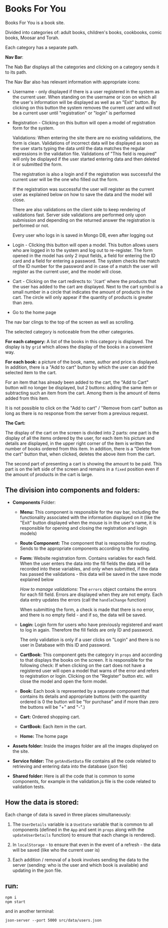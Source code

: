 # Books For You
Books For You is a book site.

Divided into categories of: adult books, children's books, cookbooks, comic books, Moosar and Torah.

Each category has a separate path.

**Nav Bar**:

The Nab Bar displays all the categories and clicking on a category sends it to its path.

The Nav Bar also has relevant information with appropriate icons:

* Username - only displayed if there is a user registered in the system as the current user. When standing on the username or icon on which all the user's information will be displayed as well as an "Exit" button. By clicking on this button the system removes the current user and will not be a current user until "registration" or "login" is performed
* Registration - Clicking on this button will open a model of registration form for the system.
    
    Validations: When entering the site there are no existing validations, the form is clean. Validations of incorrect data will be displayed as soon as the user starts typing the data until the data matches the regular expressions in the validation file. Validations of "This field is required" will only be displayed if the user started entering data and then deleted it or submitted the form.

    The registration is also a login and if the registration was successful the current user will be the one who filled out the form.

    If the registration was successful the user will register as the current user as explained below on how to save the data and the model will close.

    There are also validations on the client side to keep rendering of validations fast. Server side validations are performed only upon submission and depending on the returned answer the registration is performed or not.
    
    Every user who logs in is saved in Mongo DB, even after logging out

* Login - Clicking this button will open a model. This button allows users who are logged in to the system and log out to re-register. The form opened in the model has only 2 input fields, a field for entering the ID card and a field for entering a password. The system checks the match of the ID number for the password and in case of a match the user will register as the current user, and the model will close.

* Cart - Clicking on the cart redirects to: '/cart' where the products that the user has added to the cart are displayed.
Next to the cart symbol is a small number in a circle that indicates the amount of products in the cart. The circle will only appear if the quantity of products is greater than zero.

* Go to the home page

The nav bar clings to the top of the screen as well as scrolling.

The selected category is noticeable from the other categories.

**For each category:** A list of the books in this category is displayed. The display is by `grid` which allows the display of the books in a convenient way.

**For each book:** a picture of the book, name, author and price is displayed. In addition, there is a "Add to cart" button by which the user can add the selected item to the cart.

For an item that has already been added to the cart, the "Add to Cart" button will no longer be displayed, but 2 buttons: adding the same item or subtracting such an item from the cart. Among them is the amount of items added from this item.

It is not possible to click on the "Add to cart" / "Remove from cart" button as long as there is no response from the server from a previous request.

**The Cart:**

The display of the cart on the screen is divided into 2 parts: one part is the display of all the items ordered by the user, for each item his picture and details are displayed, in the upper right corner of the item is written the number of books ordered from this item. In addition, there is a "Delete from the cart" button that, when clicked, deletes the above item from the cart.

The second part of presenting a cart is showing the amount to be paid. This part is on the left side of the screen and remains in a `fixed` position even if the amount of products in the cart is large.

## The division into components and folders:

- **Components** Folder:
    - **Menu:** This component is responsible for the nav bar, including the functionality associated with the information displayed on it (like the "Exit" button displayed when the mouse is in the user's name, it is responsible for opening and closing the registration and login models)

    - **Route Component:** The component that is responsible for routing. Sends to the appropriate components according to the routing.

    - **Form:** Website registration form. Contains variables for each field. When the user enters the data into the fill fields the data will be recorded into these variables, and only when submitted, if the data has passed the validations - this data will be saved in the save mode explained below
    
        *How to manage validations:* The `errors` object contains the errors for each fill field. Errors are displayed when they are not empty. Each data entry updates the errors (call the `handleChange` function)
    
        When submitting the form, a check is made that there is no error, and there is no empty field - and if so, the data will be saved.
    
    * **Login:** Login form for users who have previously registered and want to log in again. Therefore the fill fields are only ID and password.

        The only validation is only if a user clicks on "Login" and there is no user in Database with this ID and password.

    * **CartBook:** This component gets the category in `props` and according to that displays the books on the screen. It is responsible for the following check: If when clicking on the cart does not have a registered user will open a model that warns of the error and refers to registration or login. Clicking on the "Register" button etc. will close the model and open the form model.

    * **Book:** Each book is represented by a separate component that contains its details and appropriate buttons (with the quantity ordered is 0 the button will be "for purchase" and if more than zero the buttons will be "+" and "-".)

    * **Cart:** Ordered shopping cart.

    * **CartBook:** Each item in the cart.
    * **Home:** The home page
* **Assets folder:** Inside the images folder are all the images displayed on the site.

* **Service folder:** The `getAndSetData` file contains all the code related to retrieving and entering data into the database (json file)

* **Shared folder:** Here is all the code that is common to some components, for example in the validation.js file is the code related to validation tests.

## How the data is stored:
Each change of data is saved in three places simultaneously:

1. The `UserDetails` variable is a `UseState` variable that is common to all components (defined in the `App` and sent in `props` along with the `updateUserDetails` function) to ensure that each change is rendered).

1. In `localStorage` - to ensure that even in the event of a refresh - the data will be saved (like who the current user is)

1. Each addition / removal of a book involves sending the data to the server (sending: who is the user and which book is available) and updating in the json file.

## run:

```
npm i
npm start
```
and in another terminal:
```
json-server --port 5000 src/data/users.json
```